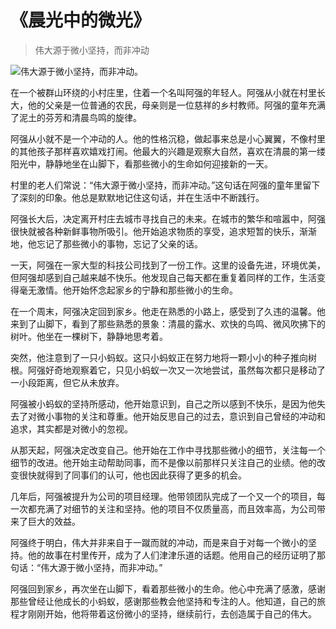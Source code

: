 # 《晨光中的微光》
> 伟大源于微小坚持，而非冲动


![伟大源于微小坚持，而非冲动。](/images/4c5c41bd5443465bb2d416a7ef715a04.jpg)

在一个被群山环绕的小村庄里，住着一个名叫阿强的年轻人。阿强从小就在村里长大，他的父亲是一位普通的农民，母亲则是一位慈祥的乡村教师。阿强的童年充满了泥土的芬芳和清晨鸟鸣的旋律。

阿强从小就不是一个冲动的人。他的性格沉稳，做起事来总是小心翼翼，不像村里的其他孩子那样喜欢嬉戏打闹。他最大的兴趣是观察大自然，喜欢在清晨的第一缕阳光中，静静地坐在山脚下，看那些微小的生命如何迎接新的一天。

村里的老人们常说：“伟大源于微小坚持，而非冲动。”这句话在阿强的童年里留下了深刻的印象。他总是默默地记住这句话，并在生活中不断践行。

阿强长大后，决定离开村庄去城市寻找自己的未来。在城市的繁华和喧嚣中，阿强很快就被各种新鲜事物所吸引。他开始追求物质的享受，追求短暂的快乐，渐渐地，他忘记了那些微小的事物，忘记了父亲的话。

一天，阿强在一家大型的科技公司找到了一份工作。这里的设备先进，环境优美，但阿强却感到自己越来越不快乐。他发现自己每天都在重复着同样的工作，生活变得毫无激情。他开始怀念起家乡的宁静和那些微小的生命。

在一个周末，阿强决定回到家乡。他走在熟悉的小路上，感受到了久违的温馨。他来到了山脚下，看到了那些熟悉的景象：清晨的露水、欢快的鸟鸣、微风吹拂下的树叶。他坐在一棵树下，静静地思考着。

突然，他注意到了一只小蚂蚁。这只小蚂蚁正在努力地将一颗小小的种子推向树根。阿强好奇地观察着它，只见小蚂蚁一次又一次地尝试，虽然每次都只是移动了一小段距离，但它从未放弃。

阿强被小蚂蚁的坚持所感动，他开始意识到，自己之所以感到不快乐，是因为他失去了对微小事物的关注和尊重。他开始反思自己的过去，意识到自己曾经的冲动和追求，其实都是对微小的忽视。

从那天起，阿强决定改变自己。他开始在工作中寻找那些微小的细节，关注每一个细节的改进。他开始主动帮助同事，而不是像以前那样只关注自己的业绩。他的改变很快就得到了同事们的认可，他也因此获得了更多的机会。

几年后，阿强被提升为公司的项目经理。他带领团队完成了一个又一个的项目，每一次都充满了对细节的关注和坚持。他的项目不仅质量高，而且效率高，为公司带来了巨大的效益。

阿强终于明白，伟大并非来自于一蹴而就的冲动，而是来自于对每一个微小的坚持。他的故事在村里传开，成为了人们津津乐道的话题。他用自己的经历证明了那句话：“伟大源于微小坚持，而非冲动。”

阿强回到家乡，再次坐在山脚下，看着那些微小的生命。他心中充满了感激，感谢那些曾经让他成长的小蚂蚁，感谢那些教会他坚持和专注的人。他知道，自己的旅程才刚刚开始，他将带着这份微小的坚持，继续前行，去创造属于自己的伟大。